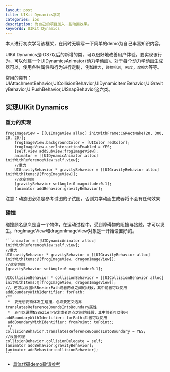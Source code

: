 ```yaml
---
layout: post
title: UIKit Dynamics学习
categories: ios
description: 为自己的项目加入一些动画效果。
keywords: UIKit Dynamics
---
```

本人进行初次学习该框架，在闲时无聊写一下简单的demo为自己丰富知识内容。

UIKit Dynamics是iOS7以后的新增的类，可以很好地改善用户体验。要实现该行为，可以创建一个UIDynamicsAnimator(动力学动画)。对于每个动力学动画生成器可以，使用各种属性和行为进行定制，例如`重力`，`碰撞检测`，`密度`，`摩擦力`等等。

常用的类有：UIAttachmentBehavior,UICollisionBehavior,UIDynamicItemBehavior,UIGravityBehavior,UIPushBehavior,UISnapBehavior这六类。


## 实现UIKit Dynamics

### 重力的实现


```
frogImageView = [[UIImageView alloc] initWithFrame:CGRectMake(20, 300, 20, 20)];
    frogImageView.backgroundColor = [UIColor redColor];
    frogImageView.userInteractionEnabled = YES;
    [self.view addSubview:frogImageView];
    animator = [[UIDynamicAnimator alloc] initWithReferenceView:self.view];
    //重力
    UIGravityBehavior * gravityBehavior = [[UIGravityBehavior alloc] initWithItems:@[frogImageView]];
    //改变方向
    [gravityBehavior setAngle:0 magnitude:0.1];
    [animator addBehavior:gravityBehavior];
```

注意：动态图必须是参考试图的子试图，否则力学动画生成器将不会有任何效果
 
 
### 碰撞

碰撞顾名思义是当一个物体，在运动过程中，受到障碍物的阻挡与接触，才可以发生。frogImageView和dragonImageView对象是一开始设置好的。

    ```animator = [[UIDynamicAnimator alloc] initWithReferenceView:self.view];
    //重力
    UIGravityBehavior * gravityBehavior = [[UIGravityBehavior alloc] initWithItems:@[frogImageView, dragonImageView]];
    //改变方向
    [gravityBehavior setAngle:0 magnitude:0.1];
    
    UICollisionBehavior * collisionBehavior = [[UICollisionBehavior alloc] initWithItems:@[frogImageView, dragonImageView]];
    //。还可以设置NSBezierPath或者两点之间的线段，其中前者可以使用addBoundaryWithIdentifier: forPath:
    /**
     *  要是想要物体发生碰撞，必须要定义边界translatesReferenceBoundsIntoBoundary属性
     *  还可以设置NSBezierPath或者两点之间的线段，其中前者可以使用addBoundaryWithIdentifier: forPath:后者可以使用
     addBoundaryWithIdentifier: fromPoint: toPoint:;
     */
    collisionBehavior.translatesReferenceBoundsIntoBoundary = YES;
    //设置代理
    collisionBehavior.collisionDelegate = self;
    [animator addBehavior:gravityBehavior];
    [animator addBehavior:collisionBehavior];
    ```



* [具体代码demo敬请参考](https://github.com/ztmengyuxuan/UIKitDybanics.git)


